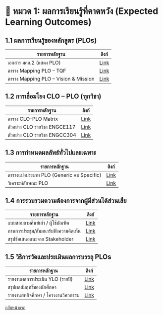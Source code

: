 # 📘 หมวด 1: ผลการเรียนรู้ที่คาดหวัง (Expected Learning Outcomes)

## 1.1 ผลการเรียนรู้ของหลักสูตร (PLOs)
| รายการหลักฐาน | ลิงก์ |
|----------------|-------|
| เอกสาร มคอ.2 (แสดง PLO) | [Link]() |
| ตาราง Mapping PLO – TQF | [Link]() |
| ตาราง Mapping PLO – Vision & Mission | [Link]() |

## 1.2 การเชื่อมโยง CLO – PLO (ทุกวิชา)
| รายการหลักฐาน | ลิงก์ |
|----------------|-------|
| ตาราง CLO–PLO Matrix | [Link]() |
| ตัวอย่าง CLO รายวิชา ENGCE117 | [Link]() |
| ตัวอย่าง CLO รายวิชา ENGCC304 | [Link]() |

## 1.3 การกำหนดผลลัพธ์ทั่วไปและเฉพาะ
| รายการหลักฐาน | ลิงก์ |
|----------------|-------|
| ตารางแบ่งประเภท PLO (Generic vs Specific) | [Link]() |
| วิเคราะห์ลักษณะ PLO | [Link]() |

## 1.4 การรวบรวมความต้องการจากผู้มีส่วนได้ส่วนเสีย
| รายการหลักฐาน | ลิงก์ |
|----------------|-------|
| แบบสอบถามศิษย์เก่า / ผู้ใช้บัณฑิต | [Link]() |
| ภาพการประชุม/สัมมนารับฟังความคิดเห็น | [Link]() |
| สรุปข้อเสนอแนะจาก Stakeholder | [Link]() |

## 1.5 วิธีการวัดและประเมินผลการบรรลุ PLOs
| รายการหลักฐาน | ลิงก์ |
|----------------|-------|
| รายงานผลการประเมิน YLO (รายปี) | [Link]() |
| สรุปผลสัมฤทธิ์ของนักศึกษา | [Link]() |
| รายงานสหกิจศึกษา / โครงงานวิศวกรรม | [Link]() |


[กลับหน้าแรก](https://github.com/CPE-RMUTL/.github/blob/main/profile/README.md)
